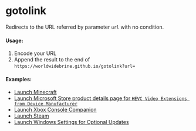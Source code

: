 # gotolink
Redirects to the URL referred by parameter `url` with no condition.

#### Usage:
1. Encode your URL
2. Append the result to the end of `https://worldwidebrine.github.io/gotolink?url=`

#### Examples:
* [Launch Minecraft](https://worldwidebrine.github.io/gotolink?url=minecraft%3A%2F%2F)
* [Launch Microsoft Store product details page for `HEVC Video Extensions from Device Manufacturer`](https://worldwidebrine.github.io/gotolink?url=ms-windows-store%3A%2F%2Fpdp%2F%3FproductId%3D9N4WGH0Z6VHQ)
* [Launch Xbox Console Companion](https://worldwidebrine.github.io/gotolink?url=xbox%3A%2F%2F)
* [Launch Steam](https://worldwidebrine.github.io/gotolink?url=steam%3A%2F%2F)
* [Launch Windows Settings for Optional Updates](https://worldwidebrine.github.io/gotolink?url=ms-settings%3Awindowsupdate-optionalupdates)
